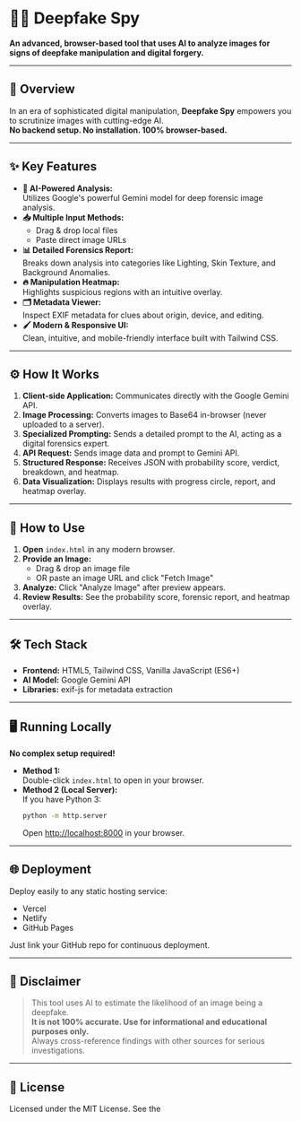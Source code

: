 # 🕵️‍♂️ Deepfake Spy

**An advanced, browser-based tool that uses AI to analyze images for signs of deepfake manipulation and digital forgery.**

---

## 📖 Overview

In an era of sophisticated digital manipulation, **Deepfake Spy** empowers you to scrutinize images with cutting-edge AI.  
**No backend setup. No installation. 100% browser-based.**

---

## ✨ Key Features

- **🤖 AI-Powered Analysis:**  
  Utilizes Google's powerful Gemini model for deep forensic image analysis.
- **📥 Multiple Input Methods:**  
  - Drag & drop local files  
  - Paste direct image URLs
- **📊 Detailed Forensics Report:**  
  Breaks down analysis into categories like Lighting, Skin Texture, and Background Anomalies.
- **🔥 Manipulation Heatmap:**  
  Highlights suspicious regions with an intuitive overlay.
- **🗂️ Metadata Viewer:**  
  Inspect EXIF metadata for clues about origin, device, and editing.
- **🖌️ Modern & Responsive UI:**  
  Clean, intuitive, and mobile-friendly interface built with Tailwind CSS.

---

## ⚙️ How It Works

1. **Client-side Application:** Communicates directly with the Google Gemini API.
2. **Image Processing:** Converts images to Base64 in-browser (never uploaded to a server).
3. **Specialized Prompting:** Sends a detailed prompt to the AI, acting as a digital forensics expert.
4. **API Request:** Sends image data and prompt to Gemini API.
5. **Structured Response:** Receives JSON with probability score, verdict, breakdown, and heatmap.
6. **Data Visualization:** Displays results with progress circle, report, and heatmap overlay.

---

## 🚀 How to Use

1. **Open** `index.html` in any modern browser.
2. **Provide an Image:**
   - Drag & drop an image file
   - OR paste an image URL and click "Fetch Image"
3. **Analyze:** Click "Analyze Image" after preview appears.
4. **Review Results:** See the probability score, forensic report, and heatmap overlay.

---

## 🛠️ Tech Stack

- **Frontend:** HTML5, Tailwind CSS, Vanilla JavaScript (ES6+)
- **AI Model:** Google Gemini API
- **Libraries:** exif-js for metadata extraction

---

## 🖥️ Running Locally

**No complex setup required!**

- **Method 1:**  
  Double-click `index.html` to open in your browser.
- **Method 2 (Local Server):**  
  If you have Python 3:
  ```sh
  python -m http.server
  ```
  Open [http://localhost:8000](http://localhost:8000) in your browser.

---

## 🌐 Deployment

Deploy easily to any static hosting service:
- Vercel
- Netlify
- GitHub Pages

Just link your GitHub repo for continuous deployment.

---

## 📜 Disclaimer

> This tool uses AI to estimate the likelihood of an image being a deepfake.  
> **It is not 100% accurate. Use for informational and educational purposes only.**  
> Always cross-reference findings with other sources for serious investigations.

---

## 📄 License

Licensed under the MIT License. See the